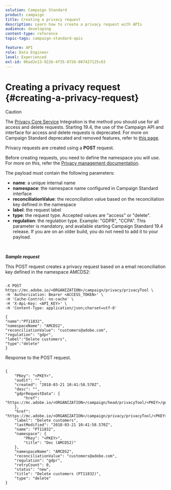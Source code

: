 ```yaml
---
solution: Campaign Standard
product: campaign
title: Creating a privacy request
description: Learn how to create a privacy request with APIs
audience: developing
content-type: reference
topic-tags: campaign-standard-apis

feature: API
role: Data Engineer
level: Experienced
exl-id: 06ad2e13-922b-4f35-8726-007427125c63
---
```

# Creating a privacy request {#creating-a-privacy-request}

>[!CAUTION]
>
>The [Privacy Core Service](https://adobe.io/apis/cloudplatform/gdpr.html) Integration is the method you should use for all access and delete requests. Starting 19.4, the use of the Campaign API and interface for access and delete requests is deprecated. For more on Campaign Standard deprecated and removed features, refer to [this page](../../rn/using/deprecated-features.md).

Privacy requests are created using a **POST** request.

Before creating requests, you need to define the namespace you will use. For more on this, refer the [Privacy management documentation](https://helpx.adobe.com/campaign/kb/acs-privacy.html#ManagingPrivacyRequests).

The payload must contain the following parameters:

* **name**: a unique internal name
* **namespace**: the namespace name configured in Campaign Standard interface
* **reconciliationValue**: the reconciliation value based on the reconciliation key defined in the namespace
* **label**: the request label
* **type**: the request type. Accepted values are "access" or "delete".
* **regulation**: the regulation type. Example: "GDPR", "CCPA". This parameter is mandatory, and available starting Campaign Standard 19.4 release. If you are on an older build, you do not need to add it to your payload.

<br/>

***Sample request***

This POST request creates a privacy request based on a email reconciliation key defined in the namespace AMCDS2:

```

-X POST https://mc.adobe.io/<ORGANIZATION>/campaign/privacy/privacyTool \
-H 'Authorization: Bearer <ACCESS_TOKEN>' \
-H 'Cache-Control: no-cache' \
-H 'X-Api-Key: <API_KEY>' \
-H 'Content-Type: application/json;charset=utf-8'

{
"name":"PT11832",
"namespaceName": "AMCDS2",
"reconciliationValue": "customers@adobe.com",
"regulation": "gdpr",
"label":"Delete customers",
"type":"delete"
}

```

Response to the POST request.

```

{
    "PKey": "<PKEY>",
    "audit": "",
    "created": "2018-03-21 10:41:58.570Z",
    "desc": "",
    "gdprRequestData": {
        "href": "https://mc.adobe.io/<ORGANIZATION>/campaign/head/privacyTool/<PKEY>/gdprRequestData/"
    },
    "href": "https://mc.adobe.io/<ORGANIZATION>/campaign/privacy/privacyTool/<PKEY>",
    "label": "Delete customers",
    "lastModified": "2018-03-21 10:41:58.570Z",
    "name": "PT11832",
    "namespace": {
        "PKey": "<PKEY>",
        "title": "Doc (AMCDS2)"
    },
    "namespaceName": "AMCDS2",
    "reconciliationValue": "customers@adobe.com",
    "regulation": "gdpr",
    "retryCount": 0,
    "status": "new",
    "title": "Delete customers (PT11832)",
    "type": "delete"
}

```
